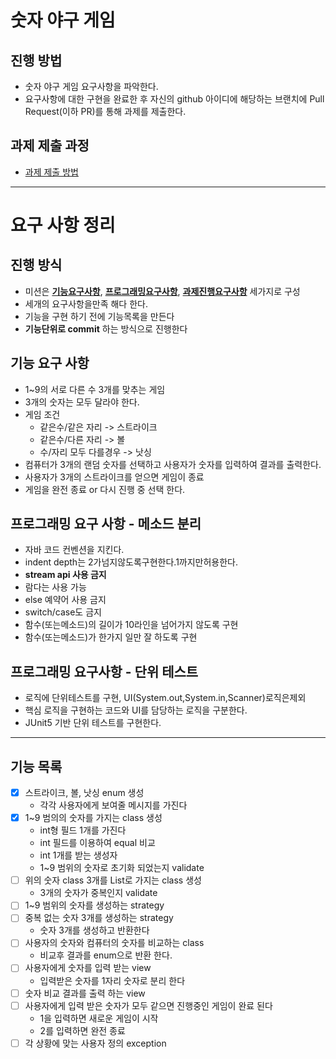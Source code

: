 # 숫자 야구 게임
## 진행 방법
* 숫자 야구 게임 요구사항을 파악한다.
* 요구사항에 대한 구현을 완료한 후 자신의 github 아이디에 해당하는 브랜치에 Pull Request(이하 PR)를 통해 과제를 제출한다.

## 과제 제출 과정
* [과제 제출 방법](https://github.com/next-step/nextstep-docs/tree/master/precourse)

---

# 요구 사항 정리

## 진행 방식
* 미션은 <U>**기능요구사항**</U>, <U>**프로그래밍요구사항**</U>, <U>**과제진행요구사항**</U> 세가지로 구성
* 세개의 요구사항을만족 해다 한다.
* 기능을 구현 하기 전에 기능목록을 만든다
* **기능단위로 commit** 하는 방식으로 진행한다

## 기능 요구 사항
* 1~9의 서로 다른 수 3개를 맞추는 게임
* 3개의 숫자는 모두 달라야 한다.
* 게임 조건 
    * 같은수/같은 자리 -> 스트라이크
    * 같은수/다른 자리 -> 볼
    * 수/자리 모두 다를경우 -> 낫싱
* 컴퓨터가 3개의 랜덤 숫자를 선택하고 사용자가 숫자를 입력하여 결과를 출력한다.
* 사용자가 3개의 스트라이크를 얻으면 게임이 종료
* 게임을 완전 종료 or 다시 진행 중 선택 한다.

## 프로그래밍 요구 사항 - 메소드 분리
* 자바 코드 컨벤션을 지킨다.
* indent depth는 2가넘지않도록구현한다.1까지만허용한다.
* **stream api 사용 금지** 
* 람다는 사용 가능
* else 예약어 사용 금지
* switch/case도 금지
* 함수(또는메소드)의 길이가 10라인을 넘어가지 않도록 구현
* 함수(또는메소드)가 한가지 일만 잘 하도록 구현


## 프로그래밍 요구사항 - 단위 테스트
* 로직에 단위테스트를 구현, UI(System.out,System.in,Scanner)로직은제외
* 핵심 로직을 구현하는 코드와 UI를 담당하는 로직을 구분한다.
* JUnit5 기반 단위 테스트를 구현한다.

---

## 기능 목록

- [x] 스트라이크, 볼, 낫싱 enum 생성
    * 각각 사용자에게 보여줄 메시지를 가진다
- [x] 1~9 범의의 숫자를 가지는 class 생성
    * int형 필드 1개를 가진다
    * int 필드를 이용하여 equal 비교
    * int 1개를 받는 생성자
    * 1~9 범위의 숫자로 초기화 되었는지 validate
- [ ] 위의 숫자 class 3개를 List로 가지는 class 생성 
    * 3개의 숫자가 중복인지 validate
- [ ] 1~9 범위의 숫자를 생성하는 strategy
- [ ] 중복 없는 숫자 3개를 생성하는 strategy
    * 숫자 3개를 생성하고 반환한다
- [ ] 사용자의 숫자와 컴퓨터의 숫자를 비교하는 class
    * 비교후 결과를 enum으로 반환 한다.
- [ ] 사용자에게 숫자를 입력 받는 view
    * 입력받은 숫자를 1자리 숫자로 분리 한다 
- [ ] 숫자 비교 결과를 출력 하는 view
- [ ] 사용자에게 입력 받은 숫자가 모두 같으면 진행중인 게임이 완료 된다
    * 1을 입력하면 새로운 게임이 시작
    * 2를 입력하면 완전 종료
- [ ] 각 상황에 맞는 사용자 정의 exception
